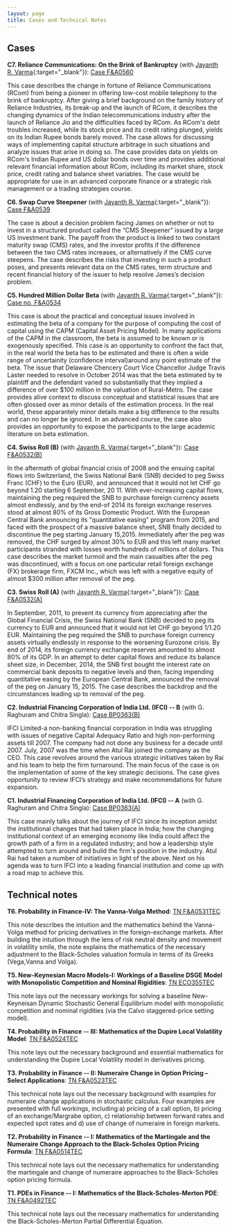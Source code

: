 ```yaml
---
layout: page
title: Cases and Technical Notes
---
```


## Cases 

**C7. Reliance Communications: On the Brink of Bankruptcy** (with [Jayanth
R. Varma](https://www.jrvarma.in/){:target="_blank"}): [Case
F&A0560](https://cases.iima.ac.in/index.php/reliance-communications-on-the-brink-of-bankruptcy.html)  

This case describes the change in fortune of Reliance Communications (RCom) from
being a pioneer in offering low-cost mobile telephony to the brink of
bankruptcy. After giving a brief background on the family history of Reliance
Industries, its break-up and the launch of RCom, it describes the changing
dynamics of the Indian telecommunications industry after the launch of Reliance
Jio and the difficulties faced by RCom. As RCom's debt troubles increased, while
its stock price and its credit rating plunged, yields on its Indian Rupee bonds
barely moved. The case allows for discussing ways of implementing capital
structure arbitrage in such situations and analyze issues that arise in doing
so. The case provides data on yields on RCom's Indian Rupee and US dollar bonds
over time and provides additional relevant financial information about RCom,
including its market share, stock price, credit rating and balance sheet
variables. The case would be appropriate for use in an advanced corporate
finance or a strategic risk management or a trading strategies course.

**C6. Swap Curve Steepener** (with [Jayanth
R. Varma](https://www.jrvarma.in/){:target="_blank"}): [Case
F&A0539](https://cases.iima.ac.in/index.php/swap-curve-steepener.html)  

The case is about a decision problem facing James on whether or not to invest in
a structured product called the “CMS Steepener” issued by a large US investment
bank. The payoff from the product is linked to two constant maturity swap (CMS)
rates, and the investor profits if the difference between the two CMS rates
increases, or alternatively if the CMS curve steepens. The case describes the
risks that investing in such a product poses, and presents relevant data on the
CMS rates, term structure and recent financial history of the issuer to help
resolve James’s decision problem.

**C5. Hundred Million Dollar Beta** (with [Jayanth
R. Varma](https://www.jrvarma.in/){:target="_blank"}): [Case
no. F&A0534](https://cases.iima.ac.in/index.php/hundred-million-dollar-beta.html)  

This case is about the practical and conceptual issues involved in estimating
the beta of a company for the purpose of computing the cost of capital using the
CAPM (Capital Asset Pricing Model). In many applications of the CAPM in the
classroom, the beta is assumed to be known or is exogenously specified. This
case is an opportunity to confront the fact that, in the real world the beta has
to be estimated and there is often a wide range of uncertainity (confidence
interval)around any point estimate of the beta. The issue that Delaware Chencery
Court Vice Chancellor Judge Travis Laster needed to resolve in October 2014 was
that the beta estimated by te plaintiff and the defendant varied so
substantially that they implied a difference of over $100 million in the
valuation of Rural-Metro. The case provides alive context to discuss conceptual
and statistical issues that are often glossed over as minor details of the
estimation process. In the real world, these apparantely minor details make a
big difference to the results and can no longer be ignored. In an advanced
course, the case also provides an opportunity to expose the participants to the
large academic literature on beta estimation.

**C4. Swiss Roll (B)** (with [Jayanth
R. Varma](https://www.jrvarma.in/){:target="_blank"}): [Case
F&A0532(B)](https://cases.iima.ac.in/index.php/swiss-roll-b.html)  

In the aftermath of global financial crisis of 2008 and the ensuing capital
flows into Switzerland, the Swiss National Bank (SNB) decided to peg Swiss Franc
(CHF) to the Euro (EUR), and announced that it would not let CHF go beyond 1.20
starting 6 September, 20 11. With ever-increasing capital flows, maintaining the
peg required the SNB to purchase foreign currency assets almost endlessly, and
by the end-of 2014 its foreign exchange reserves stood at almost 80% of its
Gross Domestic Product. With the European Central Bank announcing its
"quantitative easing" program from 2015, and faced with the prospect of a
massive balance sheet, SNB finally decided to discontinue the peg starting
January 15,2015. lmmediately after the peg was removed, the CHF surged by almost
30% to EUR and this left many market participants stranded with losses worth
hundreds of millions of dollars. This case describes the market turmoil and the
main casualties after the peg was discontinued, with a focus on one particular
retail foreign exchange (FX) brokerage firm, FXCM Inc., which was left with a
negative equity of almost $300 million after removal of the peg.  
 
**C3. Swiss Roll (A)** (with [Jayanth
R. Varma](https://www.jrvarma.in/){:target="_blank"}): [Case
F&A0532(A)](https://cases.iima.ac.in/index.php/swiss-roll-a.html)  

In September, 2011, to prevent its currency from appreciating after the Global
Financial Crisis, the Swiss National Bank (SNB) decided to peg its currency to
EUR and announced that it would not let CHF go beyond 1/1.20 EUR. Maintaining
the peg required the SNB to purchase foreign currency assets virtually endlessly
in response to the worsening Eurozone crisis. By end of 2014, its foreign
currency exchange reserves amounted to almost 80% of its GDP. In an attempt to
deter capital flows and reduce its balance sheet size, in December, 2014, the
SNB first bought the interest rate on commercial bank deposits to negative
levels and then, facing impending quantitative easing by the European Central
Bank, announced the removal of the peg on January 15, 2015. The case describes
the backdrop and the circumstances leading up to removal of the peg.  

**C2. Industrial Financing Corporation of India Ltd. (IFCI) -- B** (with
G. Raghuram and Chitra Singla): [Case
BP0363(B)](https://cases.iima.ac.in/index.php/ifci-limited-b.html)  

IFCI Limited-a non-banking financial corporation in India was struggling with
issues of negative Capital Adequacy Ratio and high non-performing assets
till 2007. The company had not done any business for a decade until 2007. July,
2007 was the time when Atul Rai joined the company as the CEO. This case
revolves around the various strategic initiatives taken by Rai and his team to
help the firm turnaround. The main focus of the case is on the implementation of
some of the key strategic decisions. The case gives opportunity to review IFCI’s
strategy and make recommendations for future expansion.  

**C1. Industrial Financing Corporation of India Ltd. (IFCI) -- A** (with
G. Raghuram and Chitra Singla): [Case
BP0363(A)](https://cases.iima.ac.in/index.php/ifci-limited-a.html)  

This case mainly talks about the journey of IFCI since its inception amidst the
institutional changes that had taken place in India; how the changing
institutional context of an emerging economy like India could affect the growth
path of a firm in a regulated industry; and how a leadership style attempted to
turn around and build the firm's position in the industry. Atul Rai had taken a
number of initiatives in light of the above. Next on his agenda was to turn IFCI
into a leading financial institution and come up with a road map to achieve
this.

## Technical notes

**T6. Probability in Finance-IV: The Vanna-Volga Method**: [TN
F&A0531TEC](https://cases.iima.ac.in/index.php/probability-in-finance-iv-the-vanna-volga-method.html)

This note describes the intuition and the mathematics behind the Vanna-Volga
method for pricing derivatives in the foreign-exchange markets. After building
the intuition through the lens of risk neutral density and movement in
volatility smile, the note explains the mathematics of the necessary adjustment
to the Black-Scholes valuation formula in terms of its Greeks (Vega,Vanna and
Volga).

**T5. New-Keynesian Macro Models-I: Workings of a Baseline DSGE Model with
Monopolistic Competition and Nominal Rigidities**: [TN
ECO355TEC](https://cases.iima.ac.in/index.php/new-keynesian-macro-models-i-workings-of-a-baseline-dsge-model-with-monopolistic-competition-and-nominal-rigidities.html)  

This note lays out the necessary workings for solving a baseline New-Keyneisan
Dynamic Stochastic General Equilibrium model with monopolistic competition and
nominal rigidities (via the Calvo staggered-price setting model).

**T4. Probability in Finance -- III: Mathematics of the Dupire Local Volatility
Model**: [TN
F&A0524TEC](https://cases.iima.ac.in/index.php/probability-in-finance-iii-mathematics-of-the-dupire-local-volatility-model.html)  

This note lays out the necessary background and essential mathematics for
understanding the Dupire Local Volatility model in derivatives pricing.  

**T3. Probability in Finance -- II: Numeraire Change in Option Pricing – Select
Applications**: [TN
F&A0523TEC](https://cases.iima.ac.in/index.php/probability-in-finance-ii-numeraire-change-in-option-pricing-select-applications.html)  

This technical note lays out the necessary background with examples for
numeraire change applications in stochastic calculus. Four examples are
presented with full workings, including:a) pricing of a call option, b) pricing
of an exchange/Margrabe option, c) relationship between forward rates and
expected spot rates and d) use of change of numeraire in foreign markets.

**T2. Probability in Finance -- I: Mathematics of the Martingale and the
Numeraire Change Approach to the Black-Scholes Option Pricing Formula**: [TN
F&A0514TEC](https://cases.iima.ac.in/index.php/probability-in-finance-i-mathematics-of-the-martingale-and-the-numeraire-change-approach-to-the-black-scholes-option-pricing-formula.html)  

This technical note lays out the necessary mathematics for understanding the
martingale and change of numeraire approaches to the Black-Scholes option
pricing formula.

**T1. PDEs in Finance -- I: Mathematics of the Black-Scholes-Merton PDE**: [TN
F&A0492TEC](https://cases.iima.ac.in/index.php/pdes-in-finance-i-mathematics-of-the-black-scholes-merton-pde.html)  

This technical note lays out the necessary mathematics for understanding the
Black-Scholes-Merton Partial Differential Equation.

